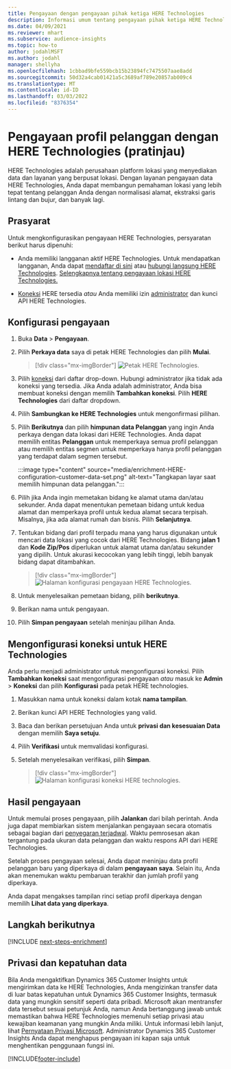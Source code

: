 ```yaml
---
title: Pengayaan dengan pengayaan pihak ketiga HERE Technologies
description: Informasi umum tentang pengayaan pihak ketiga HERE Technologies.
ms.date: 04/09/2021
ms.reviewer: mhart
ms.subservice: audience-insights
ms.topic: how-to
author: jodahlMSFT
ms.author: jodahl
manager: shellyha
ms.openlocfilehash: 1cbbad9bfe559bcb15b23894fc7475507aae8add
ms.sourcegitcommit: 50d32a4cab01421a5c3689af789e20857ab009c4
ms.translationtype: MT
ms.contentlocale: id-ID
ms.lasthandoff: 03/03/2022
ms.locfileid: "8376354"
---
```

# <a name="enrichment-of-customer-profiles-with-here-technologies-preview"></a>Pengayaan profil pelanggan dengan HERE Technologies (pratinjau)

HERE Technologies adalah perusahaan platform lokasi yang menyediakan data dan layanan yang berpusat lokasi. Dengan layanan pengayaan data HERE Technologies, Anda dapat membangun pemahaman lokasi yang lebih tepat tentang pelanggan Anda dengan normalisasi alamat, ekstraksi garis lintang dan bujur, dan banyak lagi.

## <a name="prerequisites"></a>Prasyarat

Untuk mengkonfigurasikan pengayaan HERE Technologies, persyaratan berikut harus dipenuhi:

- Anda memiliki langganan aktif HERE Technologies. Untuk mendapatkan langganan, Anda dapat [mendaftar di sini](https://developer.here.com/sign-up?utm_medium=referral&utm_source=Microsoft-Dynamics-CI&create=Freemium-Basic) atau [hubungi langsung HERE Technologies](https://developer.here.com/help?utm_medium=referral&utm_source=Microsoft-Dynamics-CI#how-can-we-help-you). [Selengkapnya tentang pengayaan lokasi HERE Technologies.](https://developer.here.com/location-enrichment?cid=Dev-MicrosoftDynamics-DB-0-Dev-&utm_source=MicrosoftDynamics&utm_medium=referral&utm_campaign=Online_Dev_ReferralMicrosoft)

- [Koneksi](connections.md) HERE tersedia *atau* Anda memiliki izin [administrator](permissions.md#admin) dan kunci API HERE Technologies.

## <a name="configure-the-enrichment"></a>Konfigurasi pengayaan

1. Buka **Data** > **Pengayaan**. 

1. Pilih **Perkaya data** saya di petak HERE Technologies dan pilih **Mulai**.

   > [!div class="mx-imgBorder"]
   > ![Petak HERE Technologies.](media/HERE-tile.png "petak HERE Technologies")

1. Pilih [koneksi](connections.md) dari daftar drop-down. Hubungi administrator jika tidak ada koneksi yang tersedia. Jika Anda adalah administrator, Anda bisa membuat koneksi dengan memilih **Tambahkan koneksi**. Pilih **HERE Technologies** dari daftar dropdown. 

1. Pilih **Sambungkan ke HERE Technologies** untuk mengonfirmasi pilihan.

1.  Pilih **Berikutnya** dan pilih **himpunan data Pelanggan** yang ingin Anda perkaya dengan data lokasi dari HERE Technologies. Anda dapat memilih entitas **Pelanggan** untuk memperkaya semua profil pelanggan atau memilih entitas segmen untuk memperkaya hanya profil pelanggan yang terdapat dalam segmen tersebut.

    :::image type="content" source="media/enrichment-HERE-configuration-customer-data-set.png" alt-text="Tangkapan layar saat memilih himpunan data pelanggan.":::

1. Pilih jika Anda ingin memetakan bidang ke alamat utama dan/atau sekunder. Anda dapat menentukan pemetaan bidang untuk kedua alamat dan memperkaya profil untuk kedua alamat secara terpisah. Misalnya, jika ada alamat rumah dan bisnis. Pilih **Selanjutnya**.

1. Tentukan bidang dari profil terpadu mana yang harus digunakan untuk mencari data lokasi yang cocok dari HERE Technologies. Bidang **jalan 1** dan **Kode Zip/Pos** diperlukan untuk alamat utama dan/atau sekunder yang dipilih. Untuk akurasi kecocokan yang lebih tinggi, lebih banyak bidang dapat ditambahkan.

   > [!div class="mx-imgBorder"]
   > ![Halaman konfigurasi pengayaan HERE Technologies.](media/enrichment-HERE-configuration.png "Halaman konfigurasi pengayaan HERE Technologies")

1. Untuk menyelesaikan pemetaan bidang, pilih **berikutnya**.

1. Berikan nama untuk pengayaan. 

1. Pilih **Simpan pengayaan** setelah meninjau pilihan Anda.

## <a name="configure-the-connection-for-here-technologies"></a>Mengonfigurasi koneksi untuk HERE Technologies 

Anda perlu menjadi administrator untuk mengonfigurasi koneksi. Pilih **Tambahkan koneksi** saat mengonfigurasi pengayaan *atau* masuk ke **Admin** > **Koneksi** dan pilih **Konfigurasi** pada petak HERE technologies.

1. Masukkan nama untuk koneksi dalam kotak **nama tampilan**.

1. Berikan kunci API HERE Technologies yang valid.

1. Baca dan berikan persetujuan Anda untuk **privasi dan kesesuaian Data** dengan memilih **Saya setuju**.

1. Pilih **Verifikasi** untuk memvalidasi konfigurasi.

1. Setelah menyelesaikan verifikasi, pilih **Simpan**.

   > [!div class="mx-imgBorder"]
   > ![Halaman konfigurasi koneksi HERE technologies.](media/enrichment-HERE-connection.png "Halaman konfigurasi koneksi HERE technologies")

## <a name="enrichment-results"></a>Hasil pengayaan

Untuk memulai proses pengayaan, pilih **Jalankan** dari bilah perintah. Anda juga dapat membiarkan sistem menjalankan pengayaan secara otomatis sebagai bagian dari [penyegaran terjadwal](system.md#schedule-tab). Waktu pemrosesan akan tergantung pada ukuran data pelanggan dan waktu respons API dari HERE Technologies.

Setelah proses pengayaan selesai, Anda dapat meninjau data profil pelanggan baru yang diperkaya di dalam **pengayaan saya**. Selain itu, Anda akan menemukan waktu pembaruan terakhir dan jumlah profil yang diperkaya.

Anda dapat mengakses tampilan rinci setiap profil diperkaya dengan memilih **Lihat data yang diperkaya**.

## <a name="next-steps"></a>Langkah berikutnya

[!INCLUDE [next-steps-enrichment](../includes/next-steps-enrichment.md)]

## <a name="data-privacy-and-compliance"></a>Privasi dan kepatuhan data

Bila Anda mengaktifkan Dynamics 365 Customer Insights untuk mengirimkan data ke HERE Technologies, Anda mengizinkan transfer data di luar batas kepatuhan untuk Dynamics 365 Customer Insights, termasuk data yang mungkin sensitif seperti data pribadi. Microsoft akan mentransfer data tersebut sesuai petunjuk Anda, namun Anda bertanggung jawab untuk memastikan bahwa HERE Technologies memenuhi setiap privasi atau kewajiban keamanan yang mungkin Anda miliki. Untuk informasi lebih lanjut, lihat [Pernyataan Privasi Microsoft](https://go.microsoft.com/fwlink/?linkid=396732).
Administrator Dynamics 365 Customer Insights Anda dapat menghapus pengayaan ini kapan saja untuk menghentikan penggunaan fungsi ini.


[!INCLUDE[footer-include](../includes/footer-banner.md)]

